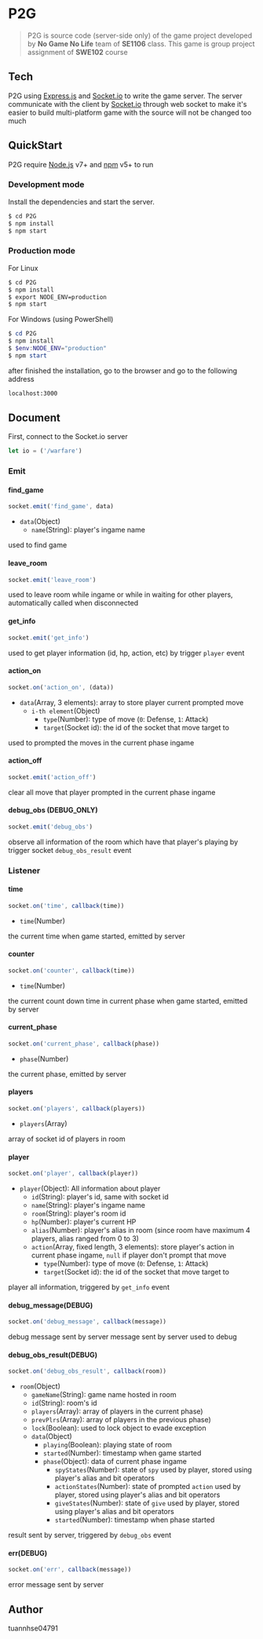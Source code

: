 # P2G
>P2G is source code (server-side only) of the game project developed by **No Game No Life** team of **SE1106** class. This game is group project assignment of **SWE102** course
## Tech
P2G using [Express.js](https://expressjs.com/) and [Socket.io](https://socket.io/) to write the game server.
The server communicate with the client by [Socket.io](https://socket.io/) through web socket to make it's easier to build multi-platform game with the source will not be changed too much
## QuickStart
P2G require [Node.js](https://nodejs.org/) v7+ and [npm](https://www.npmjs.com/) v5+ to run
### Development mode
Install the dependencies and start the server.
```sh
$ cd P2G
$ npm install
$ npm start
```
### Production mode
For Linux
```sh
$ cd P2G
$ npm install
$ export NODE_ENV=production
$ npm start
```
For Windows (using PowerShell)
```powershell
$ cd P2G
$ npm install
$ $env:NODE_ENV="production"
$ npm start
```
after finished the installation, go to the browser and go to the following address
```sh
localhost:3000
```
## Document
First, connect to the Socket.io server
```javascript
let io = ('/warfare')
```
### Emit
#### find_game
```javascript
socket.emit('find_game', data)
```
* `data`(Object)
	* `name`(String): player's ingame name
	
used to find game
#### leave_room
```javascript
socket.emit('leave_room')
```
used to leave room while ingame or while in waiting for other players, automatically called when disconnected
#### get_info
```javascript
socket.emit('get_info')
```
used to get player information (id, hp, action, etc) by trigger `player` event
#### action_on
```javascript
socket.on('action_on', (data))
```
* `data`(Array, 3 elements): array to store player current prompted move
	* `i-th element`(Object)
		* `type`(Number): type of move (`0`: Defense, `1`: Attack)
		* `target`(Socket id): the id of the socket that move target to
		
used to prompted the moves in the current phase ingame
#### action_off
```javascript
socket.emit('action_off')
```
clear all move that player prompted in the current phase ingame
#### debug_obs (DEBUG_ONLY)
```javascript
socket.emit('debug_obs')
```
observe all information of the room which have that player's playing by trigger socket `debug_obs_result` event
### Listener
#### time
```javascript
socket.on('time', callback(time))
```
* `time`(Number)

the current time when game started, emitted by server
#### counter
```javascript
socket.on('counter', callback(time))
```
* `time`(Number)

the current count down time in current phase when game started, emitted by server
#### current_phase
```javascript
socket.on('current_phase', callback(phase))
```
* `phase`(Number)

the current phase, emitted by server
#### players
```javascript
socket.on('players', callback(players))
```
* `players`(Array)

array of socket id of players in room
#### player
```javascript
socket.on('player', callback(player))
```
* `player`(Object): All information about player
	* `id`(String): player's id, same with socket id
	* `name`(String): player's ingame name
	* `room`(String): player's room id
	* `hp`(Number): player's current HP
	* `alias`(Number): player's alias in room (since room have maximum 4 players, alias ranged from 0 to 3)
	* `action`(Array, fixed length, 3 elements): store player's action in current phase ingame, `null` if player don't prompt that move
		* `type`(Number): type of move (`0`: Defense, `1`: Attack)
		* `target`(Socket id): the id of the socket that move target to
		
player all information, triggered by `get_info` event
#### debug_message(DEBUG)
```javascript
socket.on('debug_message', callback(message))
```
debug message sent by server
message sent by server used to debug
#### debug_obs_result(DEBUG)
```javascript
socket.on('debug_obs_result', callback(room))
```
* `room`(Object)
	* `gameName`(String): game name hosted in room
	* `id`(String): room's id
	* `players`(Array): array of players in the current phase)
	* `prevPlrs`(Array): array of players in the previous phase)
	* `lock`(Boolean): used to lock object to evade exception
	* `data`(Object)
		* `playing`(Boolean): playing state of room
		* `started`(Number): timestamp when game started
		* `phase`(Object): data of current phase ingame
			* `spyStates`(Number): state of `spy` used by player, stored using player's alias and bit operators
			* `actionStates`(Number): state of prompted `action` used by player, stored using player's alias and bit operators
			* `giveStates`(Number): state of `give` used by player, stored using player's alias and bit operators
			* `started`(Number): timestamp when phase started
			
result sent by server, triggered by `debug_obs` event
#### err(DEBUG)
```javascript
socket.on('err', callback(message))
```
error message sent by server
## Author
tuannhse04791
